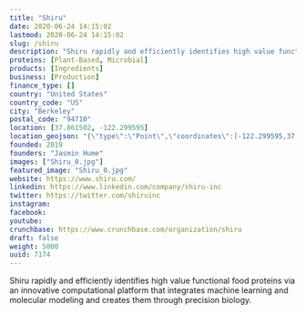 ```yaml
---
title: "Shiru"
date: 2020-06-24 14:15:02
lastmod: 2020-06-24 14:15:02
slug: /shiru
description: "Shiru rapidly and efficiently identifies high value functional food proteins via an innovative computational platform that integrates machine learning and molecular modeling and creates them through precision biology."
proteins: [Plant-Based, Microbial]
products: [Ingredients]
business: [Production]
finance_type: []
country: "United States"
country_code: "US"
city: "Berkeley"
postal_code: "94710"
location: [37.861502, -122.299595]
location_geojson: "{\"type\":\"Point\",\"coordinates\":[-122.299595,37.861502]}"
founded: 2019
founders: "Jasmin Hume"
images: ["Shiru_0.jpg"]
featured_image: "Shiru_0.jpg"
website: https://www.shiru.com/
linkedin: https://www.linkedin.com/company/shiru-inc
twitter: https://twitter.com/shiruinc
instagram: 
facebook: 
youtube: 
crunchbase: https://www.crunchbase.com/organization/shiru
draft: false
weight: 5000
uuid: 7174
---
```

Shiru rapidly and efficiently identifies high value functional food proteins via an innovative computational platform that integrates machine learning and molecular modeling and creates them through precision biology.

